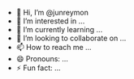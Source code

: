 - 👋 Hi, I’m @junreymon
- 👀 I’m interested in ...
- 🌱 I’m currently learning ...
- 💞️ I’m looking to collaborate on ...
- 📫 How to reach me ...
- 😄 Pronouns: ...
- ⚡ Fun fact: ...

<!---
junreymon/junreymon is a ✨ special ✨ repository because its `README.md` (this file) appears on your GitHub profile.
You can click the Preview link to take a look at your changes.
--->
